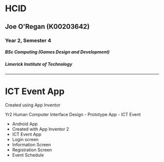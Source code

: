 # HCID
## Joe O'Regan (K00203642)
### Year 2, Semester 4
##### BSc Computing (Games Design and Development)
##### Limerick Institute of Technology

---

# ICT Event App

Created using App Inventor

Yr2 Human Computer Interface Design - Prototype App - ICT Event
* Android App
* Created with App Inventor 2
* ICT Event App
* Login screen
* Information Screen
* Registration Screen
* Event Schedule
